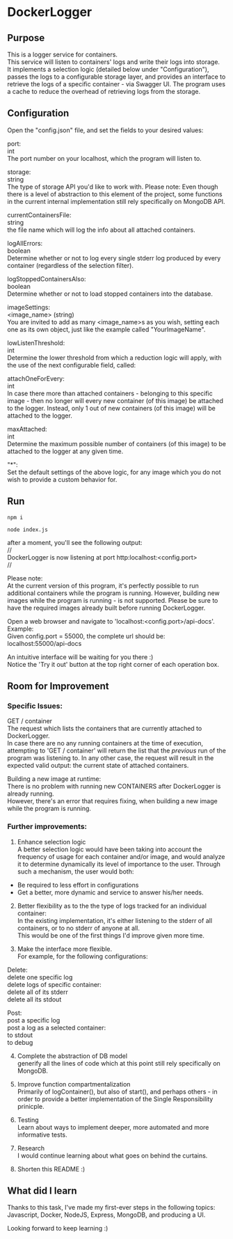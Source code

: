 # DockerLogger

## Purpose
This is a logger service for containers.  
This service will listen to containers' logs and write their logs into storage.  
It implements a selection logic (detailed below under "Configuration"), passes the logs to a configurable storage layer, and provides an interface to retrieve the logs of a specific container - via Swagger UI. The program uses a cache to reduce the overhead of retrieving logs from the storage.

## Configuration
Open the "config.json" file, and set the fields to your desired values:

port:   
int  
The port number on your localhost, which the program will listen to.

storage:  
string  
The type of storage API you'd like to work with. Please note: Even though there is a level of abstraction to this element of the project, some functions in the current internal implementation still rely specifically on MongoDB API.

currentContainersFile:   
string  
the file name which will log the info about all attached containers.

logAllErrors:  
boolean  
Determine whether or not to log every single stderr log produced by every container (regardless of the selection filter).

logStoppedContainersAlso:  
boolean  
Determine whether or not to load stopped containers into the database.  

imageSettings:  
<image_name> (string)  
You are invited to add as many <image_name>s as you wish, setting each one as its own object, just like the example called "YourImageName".  
            
lowListenThreshold:   
int  
Determine the lower threshold from which a reduction logic will apply, with the use of the next configurable field, called:  

attachOneForEvery:  
int  
In case there more than <lowListenThreshold> attached containers - belonging to this specific image - then no longer will every new container (of this image) be attached to the logger. Instead, only 1 out of <attachOneForEvery> new containers (of this image) will be attached to the logger.  

maxAttached:  
int  
Determine the maximum possible number of containers (of this image) to be attached to the logger at any given time.

"*":  
Set the default settings of the above logic, for any image which you do not wish to provide a custom behavior for.  

## Run    
```npm i```  
    
```node index.js```  

after a moment, you'll see the following output:   
//   
DockerLogger is now listening at port http:localhost:<config.port>  
//  
        
Please note:  
At the current version of this program, it's perfectly possible to run additional containers while the program is running. However, building new images while the program is running - is not supported. Please be sure to have the required images already built before running DockerLogger.  

Open a web browser and navigate to 'localhost:<config.port>/api-docs'.  
Example:  
Given config.port = 55000, the complete url should be:  
localhost:55000/api-docs  
    
An intuitive interface will be waiting for you there :)  
Notice the 'Try it out' button at the top right corner of each operation box.  

## Room for Improvement

### Specific Issues:

GET / container  
The request which lists the containers that are currently attached to DockerLogger.  
In case there are no any running containers at the time of execution, attempting to 'GET / container' will return the list that the *previous* run of the program was listening to. In any other case, the request will result in the expected valid output: the current state of attached containers.  

Building a new image at runtime:  
There is no problem with running new CONTAINERS after DockerLogger is already running.  
However, there's an error that requires fixing, when building a new image while the program is running.  
    
### Further improvements:

1. Enhance selection logic  
A better selection logic would have been taking into account the frequency of usage for each container and/or image, and would analyze it to determine dynamically
its level of importance to the user. Through such a mechanism, the user would both:  
* Be required to less effort in configurations  
* Get a better, more dynamic and service to answer his/her needs.  

2. Better flexibility as to the the type of logs tracked for an individual container:  
In the existing implementation, it's either listening to the stderr of all containers, or to no stderr of anyone at all.  
This would be one of the first things I'd improve given more time.  

3. Make the interface more flexible.  
For example, for the following configurations:

Delete:  
delete one specific log  
delete logs of specific container:  
delete all of its stderr  
delete all its stdout  

Post:  
post a specific log  
post a log as a selected container:  
to stdout  
to debug  

4. Complete the abstraction of DB model  
generify all the lines of code which at this point still rely specifically on MongoDB.  

5. Improve function compartmentalization  
Primarily of logContainer(), but also of start(), and perhaps others - in order to provide a better implementation of the Single Responsibility prinicple.
            
6. Testing  
Learn about ways to implement deeper, more automated and more informative tests.
            
7. Research  
I would continue learning about what goes on behind the curtains.
        
8. Shorten this README :)

## What did I learn

Thanks to this task, I've made my first-ever steps in the following topics:  
Javascript, Docker, NodeJS, Express, MongoDB, and producing a UI.

Looking forward to keep learning :)
